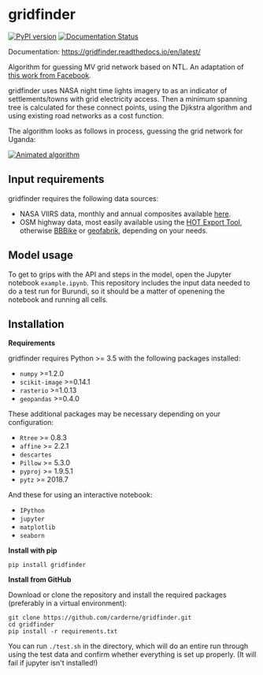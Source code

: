 # gridfinder
[![PyPI version](https://badge.fury.io/py/gridfinder.svg)](https://badge.fury.io/py/gridfinder) [![Documentation Status](https://readthedocs.org/projects/gridfinder/badge/?version=latest)](https://gridfinder.readthedocs.io/en/latest/?badge=latest)

Documentation: https://gridfinder.readthedocs.io/en/latest/

Algorithm for guessing MV grid network based on NTL. An adaptation of [this work from Facebook](https://github.com/facebookresearch/many-to-many-dijkstra).

gridfinder uses NASA night time lights imagery to as an indicator of settlements/towns with grid electricity access. Then a minimum spanning tree is calculated for these connect points, using the Djikstra algorithm and using existing road networks as a cost function.

The algorithm looks as follows in process, guessing the grid network for Uganda:

[![Animated algorithm](https://raw.githubusercontent.com/carderne/gridfinder/master/gridfinder-animated.gif)](#)

## Input requirements
gridfinder requires the following data sources:
- NASA VIIRS data, monthly and annual composites available [here](https://ngdc.noaa.gov/eog/viirs/download_dnb_composites.html).
- OSM highway data, most easily available using the [HOT Export Tool](https://export.hotosm.org/en/v3/), otherwise [BBBike](https://extract.bbbike.org/) or [geofabrik](https://download.geofabrik.de/), depending on your needs.

## Model usage

To get to grips with the API and steps in the model, open the Jupyter notebook `example.ipynb`. This repository  includes the input data needed to do a test run for Burundi, so it should be a matter of openening the notebook and running all cells.

## Installation

**Requirements**

gridfinder requires Python >= 3.5 with the following packages installed:
 - `numpy` >=1.2.0
 - `scikit-image` >=0.14.1
 - `rasterio` >=1.0.13
 - `geopandas` >=0.4.0

These additional packages may be necessary depending on your configuration:
 - `Rtree` >= 0.8.3
 - `affine` >= 2.2.1
 - `descartes`
 - `Pillow` >= 5.3.0
 - `pyproj` >= 1.9.5.1
 - `pytz` >= 2018.7

 And these for using an interactive notebook:
 - `IPython`
 - `jupyter`
 - `matplotlib`
 - `seaborn`

**Install with pip**

```
pip install gridfinder
```

**Install from GitHub**

Download or clone the repository and install the required packages (preferably in a virtual environment):

```
git clone https://github.com/carderne/gridfinder.git
cd gridfinder
pip install -r requirements.txt
```
You can run ```./test.sh``` in the directory, which will do an entire run through using the test data and confirm whether everything is set up properly. (It will fail if jupyter isn't installed!)